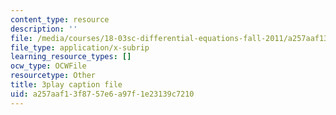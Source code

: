 ```yaml
---
content_type: resource
description: ''
file: /media/courses/18-03sc-differential-equations-fall-2011/a257aaf13f8757e6a97f1e23139c7210_EWWw0jryj1A.vtt
file_type: application/x-subrip
learning_resource_types: []
ocw_type: OCWFile
resourcetype: Other
title: 3play caption file
uid: a257aaf1-3f87-57e6-a97f-1e23139c7210
---
```


